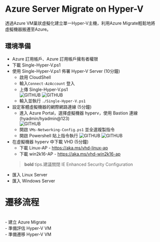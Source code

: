 # Azure Server Migrate on Hyper-V
 透過Azure VM巢狀虛擬化建立單一Hyper-V主機，利用Azure Migrate輕鬆地將虛擬機器搬遷至Azure。

## 環境準備<br>
 - Azure 訂用帳戶、Azure 訂用帳戶擁有者權限<br>
 - 下載 Single-Hyper-V.ps1<br>
 - 使用 Single-Hyper-V.ps1 佈署 Hyper-V Server (10分鐘)<br> 
	- 啟用 CloudShell<br>
    - 輸入`Connect-AzAccount` 登入<br>
	- 上傳 Single-Hyper-V.ps1<br>
	  ![GITHUB](https://github.com/BrianHsing/Azure-Migrate-Hand-on-Lab/blob/master/image/cloudshell-uploadps1.PNG "cloudshell-uploadps1")
	  ![GITHUB](https://github.com/BrianHsing/Azure-Migrate-Hand-on-Lab/blob/master/image/upload-success.PNG "upload-succsess")
	- 輸入並執行 `./Single-Hyper-V.ps1` <br>
 - 設定客體虛擬機器的網際網路連線 (5分鐘)<br>
	- 進入 Azure Portal，選擇虛擬機器 hyperv，使用 Bastion 連線 (hyadmin/hyadmin@123) <br>
	  ![GITHUB](https://github.com/BrianHsing/Azure-Migrate-Hand-on-Lab/blob/master/image/connect-vm-with-bastion.PNG "connect-vm-with-bastion")
	- 開啟 `VMs-Networking-Config.ps1` 並全選複製指令 <br>
	- 開啟 Powershell 貼上指令執行
	  ![GITHUB](https://github.com/BrianHsing/Azure-Migrate-Hand-on-Lab/blob/master/image/networking-setting1.PNG "networking-setting1")
	  ![GITHUB](https://github.com/BrianHsing/Azure-Migrate-Hand-on-Lab/blob/master/image/networking-setting2.PNG "networking-setting2")
 - 在虛擬機器 hyperv 中下載 VHD (5分鐘)<br>
	- 下載 Linux-AP - https://aka.ms/vhd-linux-ap<br>
	- 下載 win2k16-AP - https://aka.ms/vhd-win2k16-ap<br>
	> **bold** tips.建議關閉 IE Enhanced Security Configuration <br>
 - 匯入 Linux Server<br>
 - 匯入 Windows Server<br>

<h1>遷移流程</h1><br>
 - 建立 Azure Migrate<br>
 - 準備評估 Hyper-V VM<br>
 - 準備遷移 Hyper-V VM<br>

